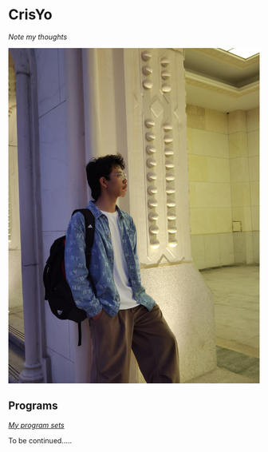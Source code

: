# CrisYo

*Note my thoughts*

![Picture](cirsyo.JPG)

## Programs

*[My program sets](Program_Sets.pdf)*

To be continued.....
